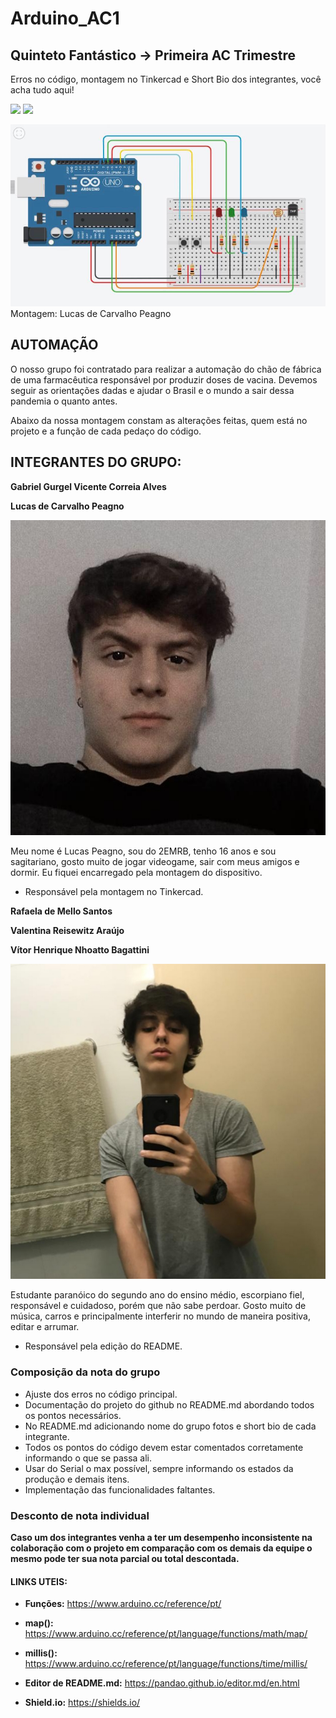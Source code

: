 # Arduino_AC1
## Quinteto Fantástico -> Primeira AC Trimestre

Erros no código, montagem no Tinkercad e Short Bio dos integrantes, você acha tudo aqui!

![](https://img.shields.io/github/forks/Leoruiz197/Arduino_AC1)
![](https://img.shields.io/github/stars/Leoruiz197/Arduino_AC1)

![](https://github.com/Quinteto-Fantastico-2RB/Arduino_AC1/blob/main/AC1.png)
Montagem: Lucas de Carvalho Peagno

## **AUTOMAÇÃO** 

O nosso grupo foi contratado para realizar a automação do chão de fábrica de uma farmacêutica responsável por produzir doses de vacina. Devemos seguir as orientações dadas e ajudar o Brasil e o mundo a sair dessa pandemia o quanto antes. 

Abaixo da nossa montagem constam as alterações feitas, quem está no projeto e a função de cada pedaço do código.

## **INTEGRANTES DO GRUPO:**

**Gabriel Gurgel Vicente Correia Alves**

**Lucas de Carvalho Peagno**

![](https://github.com/Quinteto-Fantastico-2RB/Arduino_AC1/blob/main/Lucas_Peagno.jpg)

Meu nome é Lucas Peagno, sou do 2EMRB, tenho 16 anos e sou sagitariano, gosto muito de jogar videogame, sair com meus amigos e dormir. Eu fiquei encarregado pela montagem do dispositivo.
- Responsável pela montagem no Tinkercad.

**Rafaela de Mello Santos**

**Valentina Reisewitz Araújo**

**Vítor Henrique Nhoatto Bagattini**

![](https://github.com/Quinteto-Fantastico-2RB/Arduino_AC1/blob/main/Vitor_Nhoatto.jpg)

Estudante paranóico do segundo ano do ensino médio, escorpiano fiel, responsável e cuidadoso, porém que não sabe perdoar. Gosto muito de música, carros e principalmente interferir no mundo de maneira positiva, editar e arrumar.
- Responsável pela edição do README.

### Composição da nota do grupo
- Ajuste dos erros no código principal.
- Documentação do projeto do github no README.md abordando todos os pontos necessários.
- No README.md adicionando nome do grupo fotos e short bio de cada integrante.
- Todos os pontos do código devem estar comentados corretamente informando o que se passa ali.
- Usar do Serial o max possível, sempre informando os estados da produção e demais itens.
- Implementação das funcionalidades faltantes.

### Desconto de nota individual

**Caso um dos integrantes venha a ter um desempenho inconsistente na colaboração com o projeto em comparação com os demais da equipe o mesmo pode ter sua nota parcial ou total descontada.**

#### LINKS UTEIS:

- **Funções:** https://www.arduino.cc/reference/pt/
- **map():** https://www.arduino.cc/reference/pt/language/functions/math/map/
- **millis():** https://www.arduino.cc/reference/pt/language/functions/time/millis/

- **Editor de README.md:** https://pandao.github.io/editor.md/en.html
- **Shield.io:** https://shields.io/
